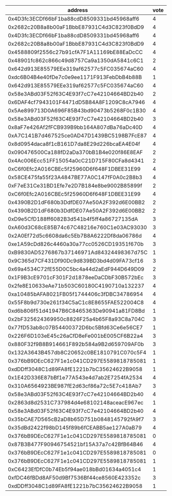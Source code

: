 address|vote|timestamp|signature
---|---|---|---
0x4D3fc3ECDf66bF1ba88cdD8509331bd45968aff6|4|1600778975|0x59635ee14fcad3319528cfa9dc194e98c730fa51891e0754883ce44f9f91ba8e25731f110d28f108bf989181b1ba478af5e9790a4ec672b87cfef1ee1b17dd6d1c
0x2682c20B8a8b00aF1BbbE87931C4d3C823f0BdD9|4|1600779176|0x28d94a0936da03383913af32b1218f680ec53a498bf1bfeaccba6d0953ec97ad0a042fa4b6633ba564587b8ccadb54cd5a65a43cd924721a4e6c3995de92d35e1c
0x4D3fc3ECDf66bF1ba88cdD8509331bd45968aff6|4|1600780174|0x1c5713e1023e6ef6c98ae80c5aabf1f2ccadeaa97d61e42bd00a589aaf7767b070fc790c97470406af1aa0fb19df72c6b30ed6818827b81d7c02884f3f0a7dcf1b
0x2682c20B8a8b00aF1BbbE87931C4d3C823f0BdD9|4|1600780265|0x9551c028d4a1b76675172ad7e046fa7a6d86becb872d4216a250af2d796a2af314df00f894ccab907050111801b2a5d8fa240a8ae88062afe75d3b422cf94c1c1b
0x4588809f2556c27b91cfA7F1A11169bE88EaDcCC|4|1600780411|0x264897a826b46097689c63ce904d307b3bbfdb1c2fea27cdd323d656d4ad2039346d1de5c6ecfaf487f8970397ae50cdd7149a8c9385e7e4e049dc4b883b358c1b
0x48901fc862c866c49d8757Ca9a1350dA5841c6C1|2|1600780476|0x1350a9450efbe8d83469d81c7e6d5046f08cc8101ce35f07645312b9164e48042ed109622415d71ffe0807290fb78017c33292dfe6141b3cb261c401d75110861b
0x642d913E85579EEe319af62577c5FC035674aC60|4|1600780497|0xadee38630f4e83699bdd198c81733cc242deec6f2a00ca31c566dc35432e95821aa257d2756485c5b222d28a3cee1e21713da6faa505945ed35a8b3631f26d1c1c
0xdc6B04B4e40fDe7c0e9ee1171F913FebDbB4b88B|1|1600780569|0x43af4e09da6bf344d6d58159f245555635f78c01b7599e4beda5f468b82bcbdc078d6b5e60244631ad20be7a5f70dbc2a27bcbfb9763a868445c7f3db3d475f01b
0x642d913E85579EEe319af62577c5FC035674aC60|4|1600780610|0x0e8b9539f060d98bafe4d01f40e21166b2012dfac022fc8f97859cb36216e45d4622da8d659c9fa17e31d1ebe11f2e2c220e3506d702adb8007f952e17116bce1b
0x58e3ABd03F52f63C4E93f7cC7e42104664BD2b40|2|1600780633|0x2b3d9d168cb0f275cfdc02f7e745640ff89f11de2ea9018819ad3989e67df03e0dca26ac1a4cf29ebeb0c1619ea26e38b85f5afce5e0d82c9bd1abb61861f7be1b
0x6DAF4cf7943101F4471dD5B84A8F1209C8cA7946|4|1600780647|0xe1efed84c9bf2605575d98e17ccecd9657bc20c5ea3b22534257bdbcbbddee8a74f6fdccb8cad2d0b8cadb1d56a5b992f790f8fa85f088ce9c8349e474cc09401b
0x5Ae899713D0A696F85B43bd90473b5268F0c1B30|4|1600780665|0x8f872ea9d37405b397614cf25edca839a76435848a805c38df7dec2c4d00658674e4a39abeedb086a5ab861042944b69e30af2fbd464f1dcc3e58553b40a69371b
0x58e3ABd03F52f63C4E93f7cC7e42104664BD2b40|3|1600780700|0x6c82d813644e2c7fc46dd1e60751ad64742f045e48cf7c2f8ffbda9769f8ea226d14cf71610e4a204398e7c44f738a73bdaf1de648eb97190051973c3e811f121c
0x8aF7e426Af2fFCB939B9bb164A807dBa76aDc40D|4|1600780691|0x1899c6e1ea4be0a16d87dfc9ff9dc500a9956ab81b33efebc4321fa26e47ecac42f494cddbf552abd02b83484ae5c112e7aebe1076682b35ba468fc74fd2a2e31c
0xA7C141B7d467525ce0AD47D1439BC5198B7FcE87|4|1600780719|0x9aba49c76a2beb71028e0a408354d46756f94e5f932cac8a56d7b21ecdc1aec40d123127e9253b49cbb0eee31793a54a98f918f556398296b45f2901e3686dbd1b
0x8d0954daca8f1cB161D7da8E29d226bcaEA4E04f|4|1600780850|0x41bbe177d04b1c39a1709777710034dc43714fa36ebb12923a0b7be058edb88459ab4576233c795aa0849d291b60de3ab8731cc6c2e0f3268c9ef3acd235ffe81c
0x090476500Ca188fD2aDa370bB1B4e020f86E8EAF|2|1600780877|0x12f22f3bd33b75827d7a55109cccc0022b307fa6011e683a18d780b836ca370623e7c0871c4ab4beb43ba555cc2627cabe9e91c578292324d2e6e622cbc79f881b
0x4Ac006Ecc51FF15054a0cC21D715F80CFa8d4341|2|1600780931|0x279c5c360c83f67a9b4b4f3b4bf83514f3f44a63a2f8e9ddd3b3567340187b7f3e6d5d976faee74adc2ec9baa8511a5a8d3f05188e7e574b7becb6ae622184981c
0xC6f0Efc2A016CBEc5f25960D6f648F1DBEE31E99|4|1600780933|0x9ce7cc1ad304099c36e2be66462a4ae5a66fa1bfe3730d0a1709da0f3b7f8bc96b840e2d34f44af3267e510777e68e585c518c121a70bc5708f7c9cb64179ea31c
0x58CE475fa55f23A4847BE77A0C147fF0A0c2B8b3|4|1600780990|0xa4a24b883f5e2a1ed67d501cff9c2c3b59085c488274d5f3715088ddac12ea446d0a7c4f8dfd325063441ae390e26be3361aaa768ecd1018dd06d0b4b8465f8a1b
0xF7eE31Ce31BD1Efe7e2D7B184e8be9002B85899f|2|1600781209|0x3613b453f80f92080f08b46b7c7302106fc103b1e9ddaeaee2f75223c62c581f184f9b096e35365c1a34b14c0276715c1f3d144333e04711eccecaf01db9b5661b
0xC6f0Efc2A016CBEc5f25960D6f648F1DBEE31E99|4|1600781311|0x425744e7f7cc65c31fea266876cb7c69e4b1b76b772774d911853cc6b375fc8a1ce80082344fd221ae39fb4270f05685de843815905ee45488567c26c99a90681b
0x4390B2D1dF680b3DdfDE07Ae50A2F392d6E00BB2|2|1600781396|0xe6d5a84c1612ed663d9678967811b7f0bf9deae54f809ce5c89e72b51260ea5c63c72dc8d17cc62ad47153c6b0836ed60be36f820d26b3d556cb58cad05fa49e1c
0x4390B2D1dF680b3DdfDE07Ae50A2F392d6E00BB2|2|1600781549|0x5d359b0455b4bdc55993cb91b82a7cdf988156030c348ee8ddaa8add3da0a0a049b1655a6864cb5c3e5816240e7a12680ee4007018624eb685d1aa0d5c3e8ad81c
0xD9e5CfD188ff6082B3d541b4f5ff4a86727135dA|3|1600781776|0x6675a0a0c38b173731dcc69b90ee8e3064c95a372db8d53ad2f3eae7933e38bd4fb8359ef3257fd252882fd34ee54c4e71c38a9a05d1aa4b2253b5b171dc6cbe1c
0xA60d3C68cE85B74c67C48216e760C1e03AC93030|3|1600781831|0xb7376500d9babe7dd175fe3999070b0103b597887095a94c0fdbb91271ac503c31063386438b7c17dd0d57faa9b7952639ed72a6ec24532720aa9648f0f9aa051b
0x2A0Ef72d5c6608da6c5Eb7B8A6222Df8da06786d|4|1600782327|0x161831e25ed81bd67be26b0f7863c8d903902399a7455e0799bf3aa0d81ae8ed3f4ed01528e71f13bef10a63934ff93b9f4977fb15508213e43b1fc472c1de0c1b
0xe1A59cDd826c4460a30a77cc0526CD19351f670b|3|1600782613|0x91647c8acb6a1f018bbe20bfb32721252028b7c6b234bf1686899ce6cdbcf07900e049d72d781ecb9a1af8df7c127c070fcb92289fe0d77e1f6baf3ba93f68c31b
0xB9830AD5276867b37146971Ad84324498367d75C|1|1600783027|0x9fbce9b87ce3fef652dbf8c0782454a03789b5c40efcb17f5a4125f89038158d4adf3d53becc9ae3a9f9280c589e778ba0b369f86bb2556104b2906662e43f991b
0x9C365d7CF431Df90Dc9d839BD3bd4d09FA73cf16|3|1600783046|0xb8accf89a1ac4d44debe52c9f618d71f198e47b3353d457dc0155b3b63f6484245b0cbbb3ed6f60a1d24fcfacbcad21a10a4f252bee1f133de7a3ce933b3bc911c
0x69a4534C72fE55D0C5bc4a44d2aEdF944D649D09|2|1600783375|0xaae244c791d7708f3425fcbaa67b1cc08bf56fdf942477e9ba55b2de910793e61c2893a2a48bb187537c1dfff31ec357cb69a95af485941e826a7f616bf0d5e11c
0x1F9B3cE9701cF301F2d1878eeDaCDbF30B572bEc|3|1600783413|0x6b160ec331d6ca84a9d67281b008d14183affa8396d113d868ac757d669fb3aa14acaa27e79b8f4f57a017499d123aa74f6a634aae4a8d0d4fcf4afb233e6efd1c
0x2fe8E10633eAe71b503C60180C4190710a132237|4|1600783920|0xcd1cdf34aa91f094a32e469ef26344b28d13d4d07203ce51fd455ccf7969838539699c86470fba98e32eac07b794b05dc5b1824da3e0e1aedd0ca579926c80291c
0xa10485bAFA8021FB05f1744406c3fDBC34786954|4|1600784304|0x7f6d03eb646bf66b8469d360ed2430f857cb7256395b1b990acee8c6d9174be5619c5b92d50a9a53a64719818dedc666e0a715e38b9c2ac77630f55ffcb87a621b
0x55F8b9d730e261f34C5aC1c8E8655FAE522004C8|4|1600784534|0x2d48dff95f67c3cf597a906e93dd307f4a8933c966fb1bae2b142e0fde6b7e6b50fc249d95107386ad82fd8950684ba075c2c97d210faac88c3efb11df1543d81c
0xd6b806f51d41947B6C8465363De90941a81FD8Bd|1|1600784746|0x584146e345b82572f3b0f60af14f699f0edc40ed7c86cafe89fe87e360e18cf553ec84541e0f0d986be3c84eb0ae640559fac2afd16c337bf3e9abe78ce7f7a71b
0x2bF325624369950c8826F25a4b65F8a93C8a704C|3|1600784982|0x966b670225a283f8a688058a6af9d1a2a80071b38d5af524d242de3121e383e71fba2855cf8d8e649a3dc56245bac60663e46316613424ce263b00d60d7f7b2c1b
0x77fD53ab8c07B54400372D6bc5Bfd63Ce6e56CE7|1|1600785155|0x262538cad8d7f22999986ff50fab0bef70b9d066e412304bd9e4969f54d72c6c556c9b537c92b6fc97a86dfae586abb34f093ebe29617f955d0670a8c7241cbb1b
0x226F6D103eE45c26aCfD8eFe001bE005CF6B22a4|3|1600785841|0x88a7faea781a3044d095d337510138b6b3391ced257e3ccfc2fcf4e8feb062890d87fba9c2124b4d74f38e8de2628e9aba2a9dc94266473d06b2906051c7b7431c
0x880F32f9B8B914661F892b584a9B2d659709AF0b|3|1600785958|0x84218eb956eb30063c608ed0f775d16cce5c8d285929ec6ac9527daf5a6d4cd7169dae465f8ae23757ffa1a59a16343056d186768c51b9b1c725647ea2231e7d1c
0x132A3643B457db8C20652c0BE1810791C070c5F4|1|1600785980|0x847fdee1c74c3af5c33099e47b390492f66b1b4528f3de8c7579027f2209265334135135b7fc5d8aff8849a2d2b69201bb2e639b6a06acab10bb223148aa783d1c
0x376bB9DEcC627F1e1c041CD297E5589818785081|1|1600786099|0xffbdd95228b0bf625313d73f1a91b210b5dc7b28cbba4de7eb47fff9a3862a560aeea1bdf27321441c1e54370c7724bc7634b95ff3cf15cc89d9f93747707bc11c
0xdDDff3048C1d89FA8fE1221b7bC35624622B9058|1|1600786361|0x07082b75dac1b9f8a881b579411b56265e10e3a32a019314ad2869e591781dc87b9bd839c85bd31f24ded511196321a4788619103f181c10d1f755630e8eaee81b
0x1E42D336E87bBf1e77A543e4d7ab2E7254fA2534|4|1600786455|0x658533644bf587be2c7a8133123ee5f01f40ffeafc55630aa4790bcfb41aa6a82271d78b9a5c38d198139f53692ed8435c4bfe26e14902b999309ebe08bed1b31b
0x310A6564923BE987fE2d63cf86a72c5E7c418Ab7|3|1600786484|0xa735e25054e6193f4b10689d67c163ad5d847301565d0ede092acce97c2dc03448bd4deebf7acdac4ed12c4c39d9759a5e2a294be5ca2bcf75fa6613649f521d1c
0x58e3ABd03F52f63C4E93f7cC7e42104664BD2b40|4|1600786510|0x1a2ad120e36a617cf26b756369614b5ab07dd4f9de7c16ae8364829c96e1f5ea43c20d838b01fe43c9ce4829cef177b4eb7682b78506beebf39d470c3798324c1c
0x2863d8d2531C737984d4e68102148aceacE967ec|1|1600786578|0xba3395a03be7e752b600de4d86db1cbd169293d4c2a1e08e41826e1a31fa704000fece8f827a9022712052c49bb952a86095fef9ee4e75db80d7690ad7b2926b1b
0x58e3ABd03F52f63C4E93f7cC7e42104664BD2b40|4|1600786651|0xd6f0540223d176f19bbd9f5f1992f797beb1370bca1935589d37edb73de241f765339de8effbd4cb2d98392ca62d73ad199b25f93e505772a5b2c6c49a74b9f51c
0x35bCAE7D565cB2aD8b65D751b0848145792fA9f7|3|1600786662|0x7ff840cb9b3a7a0daa0765c02a825ff7c85bf711c4a73cf648b3cb1ea61c62db67395d2d335df9f538e731f8616d0aac985420293e2fabf84ffa6b039e194e061b
0x35dBd2422f98bD145f89b6fCEABB5ae127A0aB79|4|1600786720|0x878616173cb1672da0375f9025d0eef597c6615015aa949c39bc6d0793b38c6c737837617081b24bbfad4a2078a3e940c18afceabf8e88c403fef9c1448bbdd31b
0x376bB9DEcC627F1e1c041CD297E5589818785081|0|1600786975|0x40ddd03122863a52c2b9c34da7af515d9cb2b1d4acb1b5cd8e1d50b9233b8ed274cb01c736bee3f24dd34dac5e896ee9e049d0d139c050bb97342508387db2201b
0x87B3B477F90946754521bf15A37a7c42BfB64B46|4|1600787014|0x7e616053e27395d9ca031c6505ca06299a30fe241d8cb938d525d65e03c3369e4580d006b7c9151464d1e459ca82c7cdefcc0cf5e76fce035ec7b2da18b407e01c
0x376bB9DEcC627F1e1c041CD297E5589818785081|0|1600787080|0x71d05511c112ae245c61171195d311c074fda1181e8e4baa2af9c479f105a43615ac71d9688fd0aca57e000ddd9ecf0becdb7122125df73d6f00387bd86d34a41b
0x376bB9DEcC627F1e1c041CD297E5589818785081|1|1600787223|0x86754b0747b7fc8754c935be4fe063e5d6a9b8d0259c1ccf59ef945157e12acf232e9a4641f54f8669311a2ddff471b1dfabeceacc0f7867c993d0a54f8f86311c
0xC6423EfDfC0b74Eb5f94ae018bBd01634a4051c4|1|1600787226|0xb18502800d0c603c2a6e7d1ea1b8bb93a0b5777be3abf905cace77ef5c6da9a506e5fd102ab73e1a7970f9558c96e010ad985481aeafcb7cd9ffb0484a09af1d1b
0xfDC46fBDd8AF50d9Bf7536Bf44ce8560E423352c|3|1600787245|0xa1454c968f40a61d5b2e7761cc232458b9b20133412b7ead83f0b96033e0dcb11f3a0a863bb16627d549a3027b95d5aca2f08b1b345901edad9f1313856967fc1b
0xdDDff3048C1d89FA8fE1221b7bC35624622B9058|1|1600787384|0xc636a3d0f0ad2b9eb8174bf3a152b142025cd3cb077d0d2ef9408042ca69e2d129191db28b9d392eae273b7a03d518264f51e1b3b7e7b4d275af27b34b16386e1b